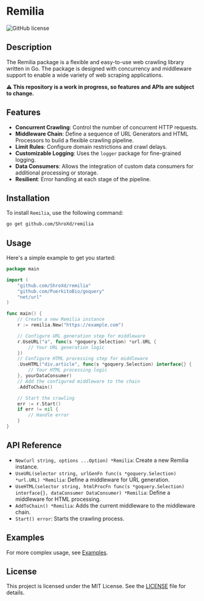 # Remilia

<img alt="GitHub license" src="https://img.shields.io/badge/license-MIT-blue.svg">

## Description

The Remilia package is a flexible and easy-to-use web crawling library written in Go. The package is designed with concurrency and middleware support to enable a wide variety of web scraping applications.

**⚠️ This repository is a work in progress, so features and APIs are subject to change.**

## Features

- **Concurrent Crawling**: Control the number of concurrent HTTP requests.
- **Middleware Chain**: Define a sequence of URL Generators and HTML Processors to build a flexible crawling pipeline.
- **Limit Rules**: Configure domain restrictions and crawl delays.
- **Customizable Logging**: Uses the `logger` package for fine-grained logging.
- **Data Consumers**: Allows the integration of custom data consumers for additional processing or storage.
- **Resilient**: Error handling at each stage of the pipeline.

## Installation

To install `Remilia`, use the following command:

```bash
go get github.com/ShroXd/remilia
```

## Usage

Here's a simple example to get you started:

```go
package main

import (
    "github.com/ShroXd/remilia"
    "github.com/PuerkitoBio/goquery"
    "net/url"
)

func main() {
    // Create a new Remilia instance
    r := remilia.New("https://example.com")

    // Configure URL generation step for middleware
    r.UseURL("a", func(s *goquery.Selection) *url.URL {
        // Your URL generation logic
    })
    // Configure HTML processing step for middleware
    .UseHTML("div.article", func(s *goquery.Selection) interface{} {
        // Your HTML processing logic
    }, yourDataConsumer)
    // Add the configured middleware to the chain
    .AddToChain()

    // Start the crawling
    err := r.Start()
    if err != nil {
        // Handle error
    }
}
```

## API Reference

- `New(url string, options ...Option) *Remilia`: Create a new Remilia instance.
- `UseURL(selector string, urlGenFn func(s *goquery.Selection) *url.URL) *Remilia`: Define a middleware for URL generation.
- `UseHTML(selector string, htmlProcFn func(s *goquery.Selection) interface{}, dataConsumer DataConsumer) *Remilia`: Define a middleware for HTML processing.
- `AddToChain() *Remilia`: Adds the current middleware to the middleware chain.
- `Start() error`: Starts the crawling process.

## Examples

For more complex usage, see [Examples](./examples).

## License

This project is licensed under the MIT License. See the [LICENSE](LICENSE.md) file for details.
